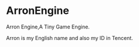 # ArronEngine
Arron Engine,A Tiny Game Engine.

Arron is my English name and also my ID in Tencent.
